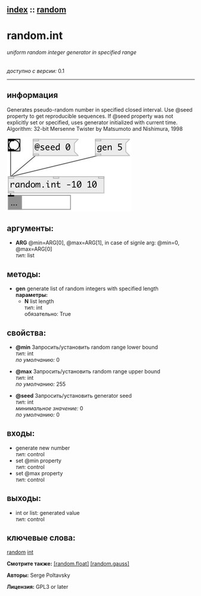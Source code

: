 [index](index.html) :: [random](category_random.html)
---

# random.int

###### uniform random integer generator in specified range

*доступно с версии:* 0.1

---


## информация
Generates pseudo-random number in specified closed interval. Use @seed property to get reproducible sequences. If @seed property was not explicitly set or specified, uses generator initialized with current time. Algorithm: 32-bit Mersenne Twister by Matsumoto and Nishimura, 1998


[![example](../examples/img/random.int.jpg)](../examples/pd/random.int.pd)



## аргументы:

* **ARG**
@min=ARG[0], @max=ARG[1], in case of signle arg: @min=0, @max=ARG[0]<br>
_тип:_ list<br>



## методы:

* **gen**
generate list of random integers with specified length<br>
  __параметры:__
  - **N** list length<br>
    тип: int <br>
    обязательно: True <br>




## свойства:

* **@min** 
Запросить/установить random range lower bound<br>
_тип:_ int<br>
_по умолчанию:_ 0<br>

* **@max** 
Запросить/установить random range upper bound<br>
_тип:_ int<br>
_по умолчанию:_ 255<br>

* **@seed** 
Запросить/установить generator seed<br>
_тип:_ int<br>
_минимальное значение:_ 0<br>
_по умолчанию:_ 0<br>



## входы:

* generate new number<br>
_тип:_ control
* set @min property<br>
_тип:_ control
* set @max property<br>
_тип:_ control



## выходы:

* int or list: generated value<br>
_тип:_ control



## ключевые слова:

[random](keywords/random.html)
[int](keywords/int.html)



**Смотрите также:**
[\[random.float\]](random.float.html)
[\[random.gauss\]](random.gauss.html)




**Авторы:** Serge Poltavsky




**Лицензия:** GPL3 or later





